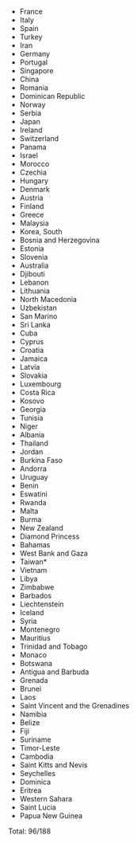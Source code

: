 * France
* Italy
* Spain
* Turkey
* Iran
* Germany
* Portugal
* Singapore
* China
* Romania
* Dominican Republic
* Norway
* Serbia
* Japan
* Ireland
* Switzerland
* Panama
* Israel
* Morocco
* Czechia
* Hungary
* Denmark
* Austria
* Finland
* Greece
* Malaysia
* Korea, South
* Bosnia and Herzegovina
* Estonia
* Slovenia
* Australia
* Djibouti
* Lebanon
* Lithuania
* North Macedonia
* Uzbekistan
* San Marino
* Sri Lanka
* Cuba
* Cyprus
* Croatia
* Jamaica
* Latvia
* Slovakia
* Luxembourg
* Costa Rica
* Kosovo
* Georgia
* Tunisia
* Niger
* Albania
* Thailand
* Jordan
* Burkina Faso
* Andorra
* Uruguay
* Benin
* Eswatini
* Rwanda
* Malta
* Burma
* New Zealand
* Diamond Princess
* Bahamas
* West Bank and Gaza
* Taiwan*
* Vietnam
* Libya
* Zimbabwe
* Barbados
* Liechtenstein
* Iceland
* Syria
* Montenegro
* Mauritius
* Trinidad and Tobago
* Monaco
* Botswana
* Antigua and Barbuda
* Grenada
* Brunei
* Laos
* Saint Vincent and the Grenadines
* Namibia
* Belize
* Fiji
* Suriname
* Timor-Leste
* Cambodia
* Saint Kitts and Nevis
* Seychelles
* Dominica
* Eritrea
* Western Sahara
* Saint Lucia
* Papua New Guinea

Total: 96/188